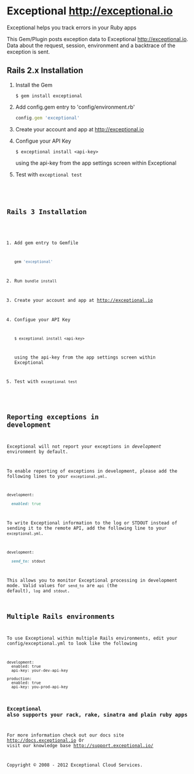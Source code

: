 # Exceptional <http://exceptional.io>

Exceptional helps you track errors in your Ruby apps

This Gem/Plugin posts exception data to Exceptional <http://exceptional.io>. Data about the request, session, environment and a backtrace of the exception is sent.

## Rails 2.x Installation

1.  Install the Gem
    
    ```
    $ gem install exceptional
    ```
    
2.  Add config.gem entry to 'config/environment.rb'
    
    ```ruby
    config.gem 'exceptional'
    ```
    
3.  Create your account and app at <http://exceptional.io>
    
4.  Configue your API Key
    
    ```
    $ exceptional install <api-key>
    ```
    
    using the api-key from the app settings screen within Exceptional

5.  Test with <code>exceptional test</cocde>
    
## Rails 3 Installation

1.  Add  gem entry to Gemfile
    
    ```ruby
    gem 'exceptional'
    ```
    
2.  Run <code>bundle install</code>

3.  Create your account and app at <http://exceptional.io>

4.  Configue your API Key
    
    ```
    $ exceptional install <api-key>
    ```
    
    using the api-key from the app settings screen within Exceptional

5.  Test with <code>exceptional test</code>

## Reporting exceptions in development

Exceptional will not report your exceptions in *development* environment by default. 

To enable reporting of exceptions in development, please add the following lines to your `exceptional.yml`.

```ruby
development:

  enabled: true
```

To write Exceptional information to the log or STDOUT instead of sending it to the remote API, add the following line to your `exceptional.yml`.

```ruby
development:

  send_to: stdout
```

This allows you to monitor Exceptional processing in development mode. Valid values for `send_to` are `api` (the default), `log` and `stdout`.

## Multiple Rails environments
To use Exceptional within multiple Rails environments, edit your
config/exceptional.yml to look like the following

```
development:
  enabled: true
  api-key: your-dev-api-key

production:
  enabled: true
  api-key: you-prod-api-key
```

### Exceptional also supports your rack, rake, sinatra and plain ruby apps
For more information check out our docs site <http://docs.exceptional.io> 
Or visit our knowledge base <http://support.exceptional.io/>

Copyright © 2008 - 2012 Exceptional Cloud Services.
